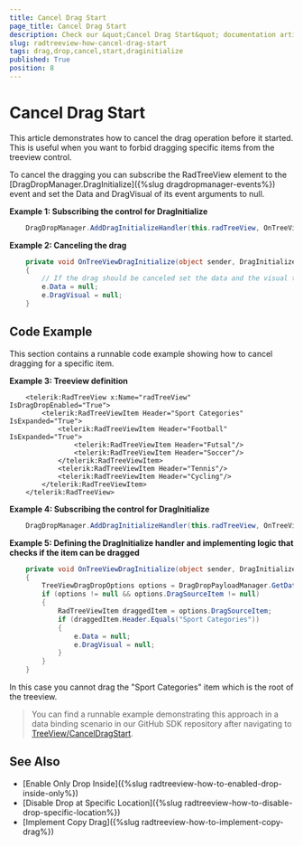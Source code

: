 ```yaml
---
title: Cancel Drag Start
page_title: Cancel Drag Start
description: Check our &quot;Cancel Drag Start&quot; documentation article for the RadTreeView {{ site.framework_name }} control.
slug: radtreeview-how-cancel-drag-start
tags: drag,drop,cancel,start,draginitialize
published: True
position: 8
---
```


# Cancel Drag Start

This article demonstrates how to cancel the drag operation before it started. This is useful when you want to forbid dragging specific items from the treeview control.

To cancel the dragging you can subscribe the RadTreeView element to the [DragDropManager.DragInitialize]({%slug dragdropmanager-events%}) event and set the Data and DragVisual of its event arguments to null.

__Example 1: Subscribing the control for DragInitialize__
```C#
	DragDropManager.AddDragInitializeHandler(this.radTreeView, OnTreeViewDragInitialize, true);
```	

__Example 2: Canceling the drag__
```C#
	private void OnTreeViewDragInitialize(object sender, DragInitializeEventArgs e)
	{	
		// If the drag should be canceled set the data and the visual to null
		e.Data = null;
		e.DragVisual = null;
	}
```

## Code Example

This section contains a runnable code example showing how to cancel dragging for a specific item.

__Example 3: Treeview definition__
```XAML
	<telerik:RadTreeView x:Name="radTreeView" IsDragDropEnabled="True">
		<telerik:RadTreeViewItem Header="Sport Categories" IsExpanded="True">
			<telerik:RadTreeViewItem Header="Football" IsExpanded="True">
				<telerik:RadTreeViewItem Header="Futsal"/>
				<telerik:RadTreeViewItem Header="Soccer"/>
			</telerik:RadTreeViewItem>
			<telerik:RadTreeViewItem Header="Tennis"/>
			<telerik:RadTreeViewItem Header="Cycling"/>
		</telerik:RadTreeViewItem>
	</telerik:RadTreeView>
```

__Example 4: Subscribing the control for DragInitialize__
```C#
	DragDropManager.AddDragInitializeHandler(this.radTreeView, OnTreeViewDragInitialize, true);
```
	
__Example 5: Defining the DragInitialize handler and implementing logic that checks if the item can be dragged__
```C#
	private void OnTreeViewDragInitialize(object sender, DragInitializeEventArgs e)
	{
		TreeViewDragDropOptions options = DragDropPayloadManager.GetDataFromObject(e.Data, TreeViewDragDropOptions.Key) as TreeViewDragDropOptions;
		if (options != null && options.DragSourceItem != null)
		{
			RadTreeViewItem draggedItem = options.DragSourceItem;
			if (draggedItem.Header.Equals("Sport Categories"))
			{
				e.Data = null;
				e.DragVisual = null;
			}
		}
	}
```

In this case you cannot drag the "Sport Categories" item which is the root of the treeview.

> You can find a runnable example demonstrating this approach in a data binding scenario in our GitHub SDK repository after navigating to [TreeView/CancelDragStart](https://github.com/telerik/xaml-sdk/tree/master/TreeView/CancelDragStart).

## See Also
 * [Enable Only Drop Inside]({%slug radtreeview-how-to-enabled-drop-inside-only%})
 * [Disable Drop at Specific Location]({%slug radtreeview-how-to-disable-drop-specific-location%})
 * [Implement Copy Drag]({%slug radtreeview-how-to-implement-copy-drag%})